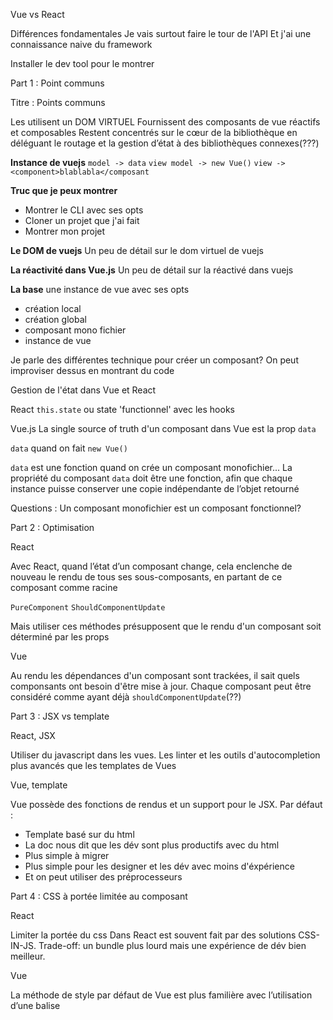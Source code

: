 Vue vs React

Différences fondamentales
Je vais surtout faire le tour de l'API
Et j'ai une connaissance naive du framework

Installer le dev tool pour le montrer



Part 1 : Point communs

Titre : Points communs

Les utilisent un DOM VIRTUEL
Fournissent des composants de vue réactifs et composables
Restent concentrés sur le cœur de la bibliothèque en déléguant le routage et la gestion d’état à des bibliothèques connexes(???)

__Instance de vuejs__
`model -> data`
`view model -> new Vue()`
`view -> <component>blablabla</composant`

__Truc que je peux montrer__
* Montrer le CLI avec ses opts
* Cloner un projet que j'ai fait
* Montrer mon projet

__Le DOM de vuejs__
Un peu de détail sur le dom virtuel de vuejs

__La réactivité dans Vue.js__
Un peu de détail sur la réactivé dans vuejs

__La base__ une instance de vue avec ses opts
* création local
* création global
* composant mono fichier
* instance de vue

Je parle des différentes technique pour créer un composant?
On peut improviser dessus en montrant du code

Gestion de l'état dans Vue et React

React
`this.state` ou state 'functionnel' avec les hooks

Vue.js
La single source of truth d'un composant dans Vue est la prop `data`

`data` quand on fait `new Vue()`

`data` est une fonction quand on crée un composant monofichier...
La propriété du composant `data` doit être une fonction, afin que chaque instance puisse conserver une copie indépendante de l’objet retourné

Questions :
Un composant monofichier est un composant fonctionnel?


Part 2 : Optimisation

React

Avec React, quand l’état d’un composant change, cela enclenche de nouveau le rendu de tous ses sous-composants,
en partant de ce composant comme racine

`PureComponent`
`ShouldComponentUpdate`

Mais utiliser ces  méthodes présupposent que le rendu d'un composant soit déterminé par les props


Vue

Au rendu les dépendances d'un composant sont trackées, il sait quels componsants ont besoin d'être
mise à jour. Chaque composant peut être considéré comme ayant déjà `shouldComponentUpdate`(??)


Part 3 : JSX vs template

React, JSX

Utiliser du javascript dans les vues.
Les linter et les outils d'autocompletion plus avancés que les templates de Vues


Vue, template

Vue possède des fonctions de rendus et un support pour le JSX.
Par défaut :
- Template basé sur du html
- La doc nous dit que les dév sont plus productifs avec du html
- Plus simple à migrer
- Plus simple pour les designer et les dév avec moins d'éxpérience
- Et on peut utiliser des préprocesseurs


Part 4 : CSS à portée limitée au composant

React

Limiter la portée du css Dans React est souvent fait par des solutions
CSS-IN-JS.
Trade-off: un bundle plus lourd mais une expérience de dév bien meilleur.


Vue

La méthode de style par défaut de Vue est plus familière avec l’utilisation d’une balise <style>
dans un composant monofichier

`<style scoped>
  @media (min-width: 250px) {
    .list-container:hover {
      background: orange;
    }
  }
</style>
`

`scoped` encapsule automatiquement ce CSS dans votre composant en ajoutant un unique attribut.


Part 5 : Utilisation avancée

Redux avec Vue

Vuex avec Vue (inspiré par Elm(?)), apparement offre une expérience de dév supérieur


Vue

Les state manager accompagnant Vue et les lib de routage sont toutes officiellements supportées et
mises à jour avec le coeur de la bibliothèque.


React

React laisse cette partie à la communauté, créant un écosystème plus fragmenté.
Mais l’écosystème de React est considérablement plus riche que celui de Vue (c'est la doc de Vue qui le dit)
[Sidenote : React sera de toute façon plus mature que Vue pour l'écosysteme]


CLI

Vue et React ont un outil de génération de projet en CLI avec quelques particularités
que je ne vais pas lister parce que pas encore testées.

`vue init webpack app-name`


Snippets

Création d'un composant
`Vue.component('button-counter', {
  data: function () {
    return {
      count: 0
    }
  },
  template: '<button v-on:click="count++">Vous m\'avez cliqué {{ count }} fois.</button>'
})`


Fonction de rendu
`Vue.component('anchored-heading', {
  render: function (createElement) {
    return createElement(
      'h' + this.level,   // nom de balise
      this.$slots.default // tableau des enfants $slots.default -> prop d'instance
    )
  },
  props: {
    level: {
      type: Number,
      required: true
    }
  }
})
`

Des props dans un composant
`Vue.component('blog-post', {
  // camelCase en JavaScript
  props: ['postTitle'],
  template: '<h3>{{ postTitle }}</h3>'
})

<blog-post post-title="Hello !"></blog-post>
`


Passer des events à un composant
`<div id="example-1">
  <button v-on:click="counter += 1">Add 1</button>
  <p>Le bouton ci-dessus a été cliqué {{ counter }} fois.</p>
</div>
`

`var example1 = new Vue({
  el: '#example-1',
  data: {
    counter: 0
  }
})
`
